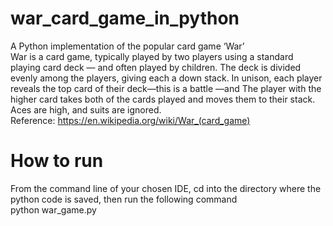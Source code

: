 # war_card_game_in_python
A Python implementation of the popular card game ‘War’<br>
War is a card game, typically played by two players using a standard playing card deck — and often played by children. The deck is divided evenly among the players, giving each a down stack. In unison, each player reveals the top card of their deck—this is a battle —and The player with the higher card takes both of the cards played and moves them to their stack. Aces are high, and suits are ignored.<br>
Reference: https://en.wikipedia.org/wiki/War_(card_game)<br>  
# How to run<br>
From the command line of your chosen IDE, cd into the directory where the python code is saved, then run the following command<br>
python war_game.py 
